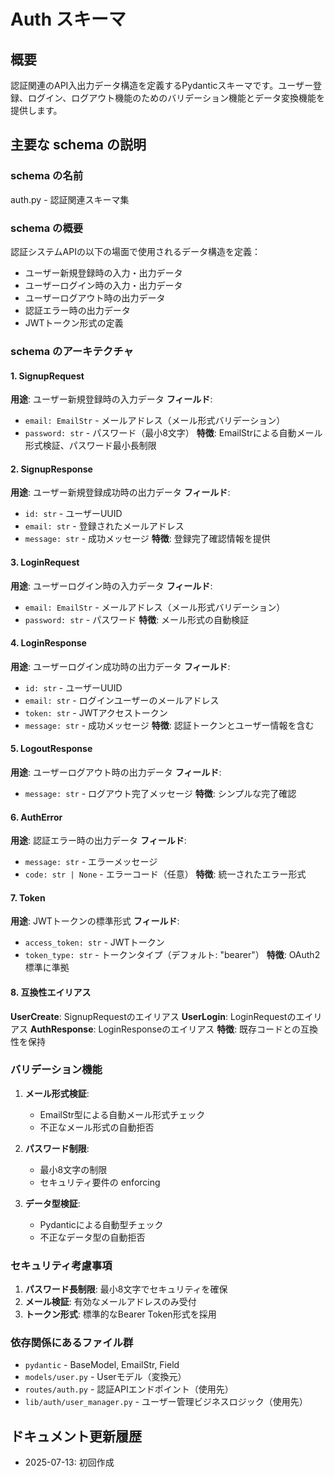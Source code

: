 # Auth スキーマ

## 概要

認証関連のAPI入出力データ構造を定義するPydanticスキーマです。ユーザー登録、ログイン、ログアウト機能のためのバリデーション機能とデータ変換機能を提供します。

## 主要な schema の説明

### schema の名前
auth.py - 認証関連スキーマ集

### schema の概要
認証システムAPIの以下の場面で使用されるデータ構造を定義：
- ユーザー新規登録時の入力・出力データ
- ユーザーログイン時の入力・出力データ
- ユーザーログアウト時の出力データ
- 認証エラー時の出力データ
- JWTトークン形式の定義

### schema のアーキテクチャ

#### 1. SignupRequest
**用途**: ユーザー新規登録時の入力データ
**フィールド**:
- `email: EmailStr` - メールアドレス（メール形式バリデーション）
- `password: str` - パスワード（最小8文字）
**特徴**: EmailStrによる自動メール形式検証、パスワード最小長制限

#### 2. SignupResponse
**用途**: ユーザー新規登録成功時の出力データ
**フィールド**:
- `id: str` - ユーザーUUID
- `email: str` - 登録されたメールアドレス
- `message: str` - 成功メッセージ
**特徴**: 登録完了確認情報を提供

#### 3. LoginRequest
**用途**: ユーザーログイン時の入力データ
**フィールド**:
- `email: EmailStr` - メールアドレス（メール形式バリデーション）
- `password: str` - パスワード
**特徴**: メール形式の自動検証

#### 4. LoginResponse
**用途**: ユーザーログイン成功時の出力データ
**フィールド**:
- `id: str` - ユーザーUUID
- `email: str` - ログインユーザーのメールアドレス
- `token: str` - JWTアクセストークン
- `message: str` - 成功メッセージ
**特徴**: 認証トークンとユーザー情報を含む

#### 5. LogoutResponse
**用途**: ユーザーログアウト時の出力データ
**フィールド**:
- `message: str` - ログアウト完了メッセージ
**特徴**: シンプルな完了確認

#### 6. AuthError
**用途**: 認証エラー時の出力データ
**フィールド**:
- `message: str` - エラーメッセージ
- `code: str | None` - エラーコード（任意）
**特徴**: 統一されたエラー形式

#### 7. Token
**用途**: JWTトークンの標準形式
**フィールド**:
- `access_token: str` - JWTトークン
- `token_type: str` - トークンタイプ（デフォルト: "bearer"）
**特徴**: OAuth2標準に準拠

#### 8. 互換性エイリアス
**UserCreate**: SignupRequestのエイリアス
**UserLogin**: LoginRequestのエイリアス
**AuthResponse**: LoginResponseのエイリアス
**特徴**: 既存コードとの互換性を保持

### バリデーション機能

1. **メール形式検証**:
   - EmailStr型による自動メール形式チェック
   - 不正なメール形式の自動拒否

2. **パスワード制限**:
   - 最小8文字の制限
   - セキュリティ要件の enforcing

3. **データ型検証**:
   - Pydanticによる自動型チェック
   - 不正なデータ型の自動拒否

### セキュリティ考慮事項

1. **パスワード長制限**: 最小8文字でセキュリティを確保
2. **メール検証**: 有効なメールアドレスのみ受付
3. **トークン形式**: 標準的なBearer Token形式を採用

### 依存関係にあるファイル群

- `pydantic` - BaseModel, EmailStr, Field
- `models/user.py` - Userモデル（変換元）
- `routes/auth.py` - 認証APIエンドポイント（使用先）
- `lib/auth/user_manager.py` - ユーザー管理ビジネスロジック（使用先）

## ドキュメント更新履歴

- 2025-07-13: 初回作成